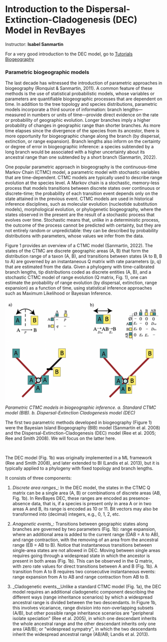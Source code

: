 
# Introduction to the Dispersal-Extinction-Cladogenesis (DEC) Model in RevBayes

Instructor: **Isabel Sanmartin**

For a very good introduction to the DEC model, go to [Tutorials Biogeography](https://revbayes.github.io/tutorials/biogeo/biogeo_intro.html)

### Parametric biogeographic models

The last decade has witnessed the introduction of parametric approaches in biogeography (Ronquist & Sanmartin, 2011). A common feature of these methods is the use of statistical probabilistic models, whose variables or parameters are quantifiable biogeographic processes that are dependent on time. In addition to the tree topology and species distributions, parametric models incorporate a third source of information: branch lengths—measured in numbers or units of time—provide direct evidence on the rate or probability of geographic evolution. Longer branches imply a higher probability of changes in geographic range than shorter branches. As more time elapses since the divergence of the species from its ancestor, there is more opportunity for biogeographic change along the branch (by dispersal, extinction, or range expansion). Branch lengths also inform on the certainty or degree of error in biogeographic inference: a species subtended by a long branch would be associated with a higher uncertainty about its ancestral range than one subtended by a short branch (Sanmartin, 2022).
 

One popular parametric approach in biogeography is the continuous-time Markov Chain (CTMC) model, a parametric model with stochastic variables that are time-dependent. CTMC models are typically used to describe range evolution at the species level. A Markov chain is a stochastic, memory-less process that models transitions between discrete states over continuous or discrete-time; the probability of each transition event depends only on the state attained in the previous event.
CTMC models are used in historical inference disciplines, such as molecular evolution (nucleotide substitution models), morphological evolution, or phylogenetic biogeography, where the states observed in the present are the result of a stochastic process that evolves over time. Stochastic means that, unlike in a deterministic process, the outcome of the process cannot be predicted with certainty, but they are not entirely random or unpredictable: they can be described by probability distributions with parameters, whose values we infer from the data.

Figure 1 provides an overview of a CTMC model (Sanmartin, 2022). The states of the CTMC are discrete geographic areas (A, B) that form the distribution range of a taxon (A, B), and transitions between states (A to B, B to A) are governed by an instantaneous Q matrix with rate parameters (p, q) that are estimated from the data. Given a phylogeny with time-calibrated branch lengths, tip distributions coded as discrete entities (A, B), and a stochastic CTMC model of range evolution (Q matrix, Fig. 1), one can estimate the probability of range evolution (by dispersal, extinction, range expansion) as a function of time, using statistical inference approaches such as Maximum Likelihood or Bayesian Inference.


![Figure1](figures/Figure1.png "Figure 1")*Parametric CTMC models in biogeographic inference. a. Standard CTMC model (BIB). b. Dispersal-Extinction Cladogenesis model (DEC)*


The first two parametric methods developed in biogeography (Figure 1) were the Bayesian Island Biogeography (BIB) model (Sanmartín et al. 2008) and the Dispersal-Extinction-Cladogenesis (DEC) model (Ree et al. 2005; Ree and Smith 2008). We will focus on the latter here.

<br>

The DEC model (Fig. 1b) was originally implemented in a ML framework (Ree and Smith 2008), and later extended to BI (Landis et al. 2013), but it is typically applied to a phylogeny with fixed topology and branch lengths. 

It consists of three components:

1. _Discrete area ranges__: In the DEC model, the states in the CTMC Q matrix can be a single area (A, B) or combinations of discrete areas (AB, Fig. 1b). In RevBayes DEC, these ranges are encoded as presence-absence data, that is, if a species is present only in area A or in two areas A and B, its range is encoded as 10 or 11. Bit vectors may also be transformed into (decimal) integers, e.g., 0, 1, 2, etc.

2. _Anagenetic events__: Transitions between geographic states along branches are governed by two parameters (Fig. 1b): range expansion, where an additional area is added to the current range (DAB = A to AB), and range contraction, with the removing of an area from the ancestral range (EB = AB to B). Notice that instantaneous transitions between single-area states are not allowed in DEC. Moving between single areas requires going through a widespread state in which the ancestor is present in both areas (Fig. 1b). This can be observed in the Q matrix, with zero rate values for direct transitions between A and B (Fig. 1b). A transition from A to B requires two consecutive instantaneous events: range expansion from A to AB and range contraction from AB to B. 

3. _Cladogenetic events__Unlike a standard CTMC model (Fig. 1a), the DEC model requires an additional cladogenetic component describing the different ways (range inheritance scenarios) by which a widespread ancestral range is divided between the two descendants. In Figure 1b, this involves vicariance, range division into non-overlapping subsets (A/B), but other possible range inheritance scenarios are "peripheral isolate speciation" (Ree et al. 2005), in which one descendant inherits the whole ancestral range and the other descendant inherits only one area (AB/B); or "widespread sympatry", in which the two descendants inherit the widespread ancestral range (AB/AB; Landis et al. 2013). 

